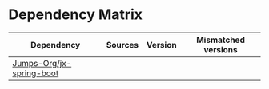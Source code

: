 # Dependency Matrix

Dependency | Sources | Version | Mismatched versions
---------- | ------- | ------- | -------------------
[Jumps-Org/jx-spring-boot](https://github.com/Jumps-Org/jx-spring-boot.git) |  | []() | 
